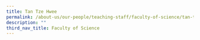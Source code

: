 ```yaml
---
title: Tan Tze Hwee
permalink: /about-us/our-people/teaching-staff/faculty-of-science/tan-tze-hwee/
description: ""
third_nav_title: Faculty of Science
---
```

